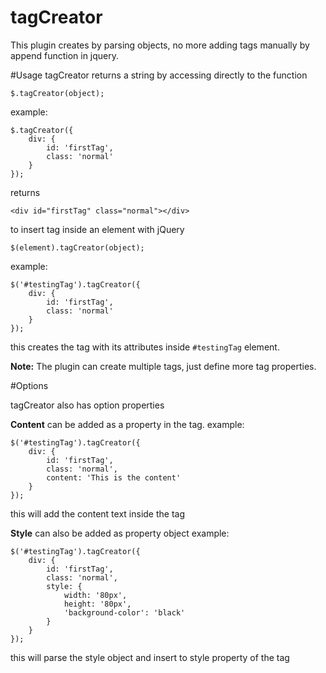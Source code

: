 # tagCreator

This plugin creates by parsing objects, no more adding tags manually by append function in jquery.

#Usage
tagCreator returns a string by accessing directly to the function

    $.tagCreator(object);

example:

    $.tagCreator({
    	div: {
    		id: 'firstTag',
    		class: 'normal'
    	}
    });

returns 

    <div id="firstTag" class="normal"></div>


to insert tag inside an element with jQuery

    $(element).tagCreator(object);


example:

    $('#testingTag').tagCreator({
    	div: {
    		id: 'firstTag',
    		class: 'normal'
    	}
    });

this creates the tag with its attributes inside `#testingTag` element.

**Note:** The plugin can create multiple tags, just define more tag properties.

#Options

tagCreator also has option properties


**Content**
can be added as a property in the tag.
example:

    $('#testingTag').tagCreator({
    	div: {
    		id: 'firstTag',
    		class: 'normal',
    		content: 'This is the content'
    	}
    });
this will add the content text inside the tag

**Style**
can also be added as property object
example:

    $('#testingTag').tagCreator({
    	div: {
    		id: 'firstTag',
    		class: 'normal',
    		style: {
    			width: '80px',
    			height: '80px',
    			'background-color': 'black'
    		}
    	}
    });
this will parse the style object and insert to style property of the tag
